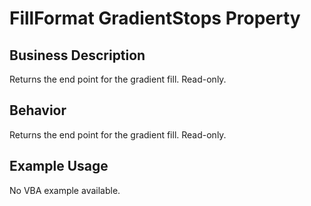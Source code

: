 # FillFormat GradientStops Property

## Business Description
Returns the end point for the gradient fill. Read-only.

## Behavior
Returns the end point for the gradient fill. Read-only.

## Example Usage
No VBA example available.